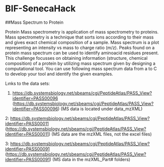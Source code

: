 # BIF-SenecaHack

##Mass Spectrum to Protein

Protein Mass spectrometry is application of mass spectrometry to proteins. Mass spectrometry is a technique that sorts ions according to their mass and gives exact chemical composition of a sample. Mass spectrum is a plot representing an intensity vs mass to charge ratio (m/z). Peaks found on a protein mass spectrum can be used to identify aminoacid residues present. This challenge focusses on obtaining information (structure, chemical composition) of a protein by utilizing mass spectrum given by designing a computational tool. You can use following mass spectrum data from a to C to develop your tool and identify the given examples.


Lınks to the data sets:

1. https://db.systemsbiology.net/sbeams/cgi/PeptideAtlas/PASS_View?identifier=PASS00096 (https://db.systemsbiology.net/sbeams/cgi/PeptideAtlas/PASS_View?identifier=PASS00096) (MS data is located under data_mzXML)

2: https://db.systemsbiology.net/sbeams/cgi/PeptideAtlas/PASS_View?identifier=PASS00011 (https://db.systemsbiology.net/sbeams/cgi/PeptideAtlas/PASS_View?identifier=PASS00011) (MS data are the mzXML files, not the excel files)

3: https://db.systemsbiology.net/sbeams/cgi/PeptideAtlas/PASS_View?identifier=PASS00091 (https://db.systemsbiology.net/sbeams/cgi/PeptideAtlas/PASS_View?identifier=PASS00091) (MS data in the mzXML_Part# folders)
